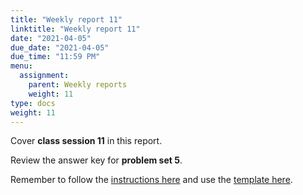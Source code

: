 ```yaml
---
title: "Weekly report 11"
linktitle: "Weekly report 11"
date: "2021-04-05"
due_date: "2021-04-05"
due_time: "11:59 PM"
menu:
  assignment:
    parent: Weekly reports
    weight: 11
type: docs
weight: 11
---
```


Cover **class session 11** in this report.

Review the answer key for **problem set 5**.

Remember to follow the [instructions here](/assignment/#weekly-reports-1) and use the [template here](/assignment/weekly-reports/).
